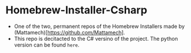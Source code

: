 # Homebrew-Installer-Csharp
- One of the two, permanent repos of the Homebrew Installers made by (Mattamech)[https://github.com/Mattamech].
- This repo is decitacted to the C# versino of the project. The python version can be found `here`.